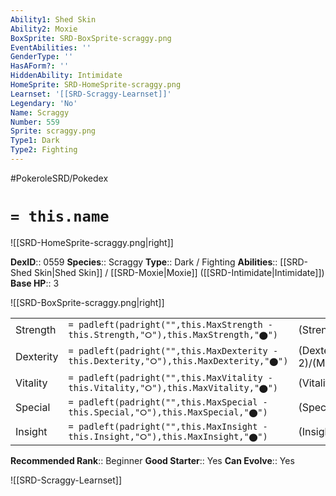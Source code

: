 ```yaml
---
Ability1: Shed Skin
Ability2: Moxie
BoxSprite: SRD-BoxSprite-scraggy.png
EventAbilities: ''
GenderType: ''
HasAForm?: ''
HiddenAbility: Intimidate
HomeSprite: SRD-HomeSprite-scraggy.png
Learnset: '[[SRD-Scraggy-Learnset]]'
Legendary: 'No'
Name: Scraggy
Number: 559
Sprite: scraggy.png
Type1: Dark
Type2: Fighting
---
```


#PokeroleSRD/Pokedex

# `= this.name`

![[SRD-HomeSprite-scraggy.png|right]]

**DexID**:: 0559
**Species**:: Scraggy
**Type**:: Dark / Fighting
**Abilities**:: [[SRD-Shed Skin|Shed Skin]] / [[SRD-Moxie|Moxie]] ([[SRD-Intimidate|Intimidate]])
**Base HP**:: 3

![[SRD-BoxSprite-scraggy.png|right]]

|           |                                                                                        |                                          |
| --------- | -------------------------------------------------------------------------------------- | ---------------------------------------- |
| Strength  | `= padleft(padright("",this.MaxStrength - this.Strength,"⭘"),this.MaxStrength,"⬤")`    | (Strength::2)/(MaxStrength::5)   |
| Dexterity | `= padleft(padright("",this.MaxDexterity - this.Dexterity,"⭘"),this.MaxDexterity,"⬤")` | (Dexterity:: 2)/(MaxDexterity::4) |
| Vitality  | `= padleft(padright("",this.MaxVitality - this.Vitality,"⭘"),this.MaxVitality,"⬤")`    | (Vitality::2)/(MaxVitality::5)   |
| Special   | `= padleft(padright("",this.MaxSpecial - this.Special,"⭘"),this.MaxSpecial,"⬤")`       | (Special::1)/(MaxSpecial::3)     |
| Insight   | `= padleft(padright("",this.MaxInsight - this.Insight,"⭘"),this.MaxInsight,"⬤")`       | (Insight::2)/(MaxInsight::5)     |

**Recommended Rank**:: Beginner
**Good Starter**:: Yes
**Can Evolve**:: Yes

![[SRD-Scraggy-Learnset]]